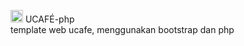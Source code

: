 <img src="https://user-images.githubusercontent.com/99374274/260878207-c7e796af-0160-415a-a678-fe1569423d3a.png" alt="logo" width="20" height="20" /> UCAFÉ-php  
template web ucafe, menggunakan bootstrap dan php
